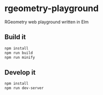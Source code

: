 # rgeometry-playground
RGeometry web playground written in Elm

## Build it
```bash
npm install
npm run build
npm run minify
```

## Develop it
```bash
npm install
npm run dev-server
```
